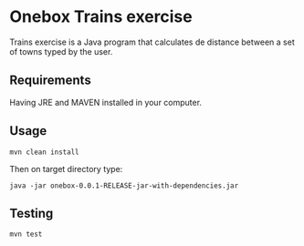 # Onebox Trains exercise

Trains exercise is a Java program that calculates de distance between a set of towns typed by the user.

## Requirements

Having JRE and MAVEN installed in your computer.

## Usage

```
mvn clean install
```
Then on target directory type:
```
java -jar onebox-0.0.1-RELEASE-jar-with-dependencies.jar
```

## Testing

```
mvn test
```